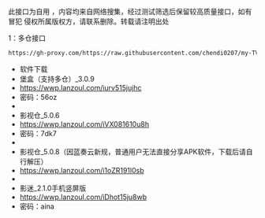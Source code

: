 此接口为自用 ，内容均来自网络搜集，经过测试筛选后保留较高质量接口，如有冒犯 侵权所属版权方，请联系删除。转载请注明出处

1：多仓接口
````bash
https://gh-proxy.com/https://raw.githubusercontent.com/chendi0207/my-TVBOX/main/tvboxqq/本地仓.txt
````

- 软件下载
- 堡盒（支持多仓）_3.0.9
- https://wwp.lanzoul.com/iurv515jujhc
- 密码：56oz
-
- 影视仓_5.0.6
- https://wwp.lanzoul.com/iVX081610u8h
- 密码：7dk7
- 
- 影视仓_5.0.8（因蓝奏云新规，普通用户无法直接分享APK软件，下载后请自行解压）
- https://wwp.lanzoul.com/i1oZR191l0sb
- 
- 影迷_2.1.0手机竖屏版
- https://wwp.lanzoul.com/iDhot15ju8wb
- 密码：aina